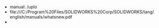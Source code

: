 - manual: /uplo
- file:///C:/Program%20Files/SOLIDWORKS%20Corp/SOLIDWORKS/lang/english/manuals/whatsnew.pdf
-